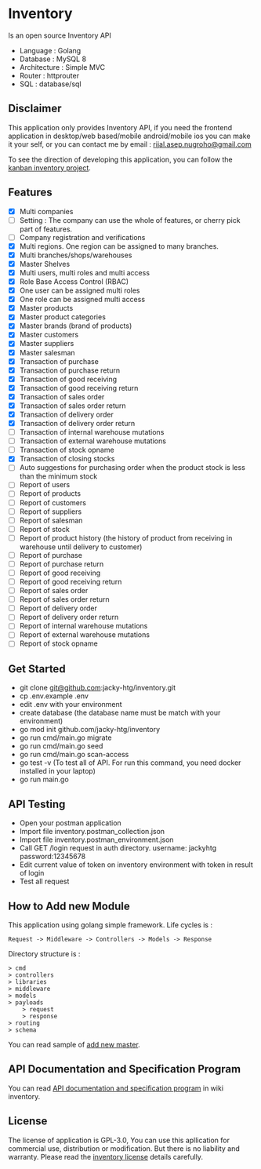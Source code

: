 # Inventory

Is an open source Inventory API

- Language : Golang
- Database : MySQL 8
- Architecture : Simple MVC
- Router : httprouter
- SQL : database/sql

## Disclaimer

This application only provides Inventory API, if you need the frontend application in desktop/web based/mobile android/mobile ios you can make it your self, or you can contact me by email : rijal.asep.nugroho@gmail.com

To see the direction of developing this application, you can follow the [kanban inventory project](https://github.com/jacky-htg/inventory/projects/1).

## Features

- [x] Multi companies
- [ ] Setting : The company can use the whole of features, or cherry pick part of features.
- [ ] Company registration and verifications
- [x] Multi regions. One region can be assigned to many branches.
- [x] Multi branches/shops/warehouses
- [x] Master Shelves
- [x] Multi users, multi roles and multi access
- [x] Role Base Access Control (RBAC)
- [x] One user can be assigned multi roles
- [x] One role can be assigned multi access
- [x] Master products
- [x] Master product categories
- [x] Master brands (brand of products)
- [x] Master customers
- [x] Master suppliers
- [x] Master salesman
- [x] Transaction of purchase
- [x] Transaction of purchase return
- [x] Transaction of good receiving
- [x] Transaction of good receiving return
- [x] Transaction of sales order
- [x] Transaction of sales order return
- [x] Transaction of delivery order
- [x] Transaction of delivery order return
- [ ] Transaction of internal warehouse mutations
- [ ] Transaction of external warehouse mutations
- [ ] Transaction of stock opname
- [x] Transaction of closing stocks
- [ ] Auto suggestions for purchasing order when the product stock is less than the minimum stock
- [ ] Report of users
- [ ] Report of products
- [ ] Report of customers
- [ ] Report of suppliers
- [ ] Report of salesman
- [ ] Report of stock
- [ ] Report of product history (the history of product from receiving in warehouse until delivery to customer)
- [ ] Report of purchase
- [ ] Report of purchase return
- [ ] Report of good receiving
- [ ] Report of good receiving return
- [ ] Report of sales order
- [ ] Report of sales order return
- [ ] Report of delivery order
- [ ] Report of delivery order return
- [ ] Report of internal warehouse mutations
- [ ] Report of external warehouse mutations
- [ ] Report of stock opname

## Get Started

- git clone git@github.com:jacky-htg/inventory.git
- cp .env.example .env
- edit .env with your environment
- create database (the database name must be match with your environment)
- go mod init github.com/jacky-htg/inventory
- go run cmd/main.go migrate
- go run cmd/main.go seed
- go run cmd/main.go scan-access
- go test -v (To test all of API. For run this command, you need docker installed in your laptop)
- go run main.go

## API Testing

- Open your postman application
- Import file inventory.postman_collection.json
- Import file inventory.postman_environment.json
- Call GET /login request in auth directory. username: jackyhtg password:12345678
- Edit current value of token on inventory environment with token in result of login
- Test all request

## How to Add new Module

This application using golang simple framework. Life cycles is :

```
Request -> Middleware -> Controllers -> Models -> Response
```

Directory structure is :

```
> cmd
> controllers
> libraries
> middleware
> models
> payloads
    > request
    > response
> routing
> schema
```

You can read sample of [add new master](https://github.com/jacky-htg/inventory/blob/master/master.md).

## API Documentation and Specification Program

You can read [API documentation and specification program](https://github.com/jacky-htg/inventory/wiki) in wiki inventory.

## License

The license of application is GPL-3.0, You can use this apllication for commercial use, distribution or modification. But there is no liability and warranty. Please read the [inventory license](https://github.com/jacky-htg/inventory/blob/master/LICENSE) details carefully.
